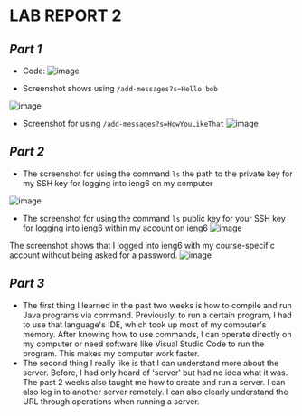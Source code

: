 # **LAB REPORT 2**

## ***Part 1***
- Code:
![image](https://github.com/maynhile13105/CSE15L-LabReport2/assets/146885739/872ddcca-f444-45df-869d-40a6d0ec4b15)

- Screenshot shows using `/add-messages?s=Hello bob`
  
![image](https://github.com/maynhile13105/CSE15L-LabReport2/assets/146885739/190b5d9d-e53d-40e0-a6e8-477545fe8af5)

- Screenshot for using `/add-messages?s=HowYouLikeThat`
![image](https://github.com/maynhile13105/CSE15L-LabReport2/assets/146885739/b8a55ee4-e645-4f27-a9e3-ee02c1e35b3f)

## ***Part 2***
- The screenshot for using the command `ls` the path to the private key for my SSH key for logging into ieng6 on my computer

![image](https://github.com/maynhile13105/CSE15L-LabReport2/assets/146885739/fe8041b7-9d95-4e83-ac62-bc8c0ab7c71b)

- The screenshot for using the command `ls`  public key for your SSH key for logging into ieng6 within my account on ieng6
![image](https://github.com/maynhile13105/CSE15L-LabReport2/assets/146885739/7ff80cb9-f128-4a07-a818-b30b4fcea311)

The screenshot shows that I logged into ieng6 with my course-specific account without being asked for a password.
![image](https://github.com/maynhile13105/CSE15L-LabReport2/assets/146885739/abffeaa3-47d7-4691-8b66-db7e266033fd)

## ***Part 3***
- The first thing I learned in the past two weeks is how to compile and run Java programs via command. Previously, to run a certain program, I had to use that language's IDE, which took up most of my computer's memory. After knowing how to use commands, I can operate directly on my computer or need software like Visual Studio Code to run the program. This makes my computer work faster.
- The second thing I really like is that I can understand more about the server. Before, I had only heard of 'server' but had no idea what it was. The past 2 weeks also taught me how to create and run a server. I can also log in to another server remotely. I can also clearly understand the URL through operations when running a server.
